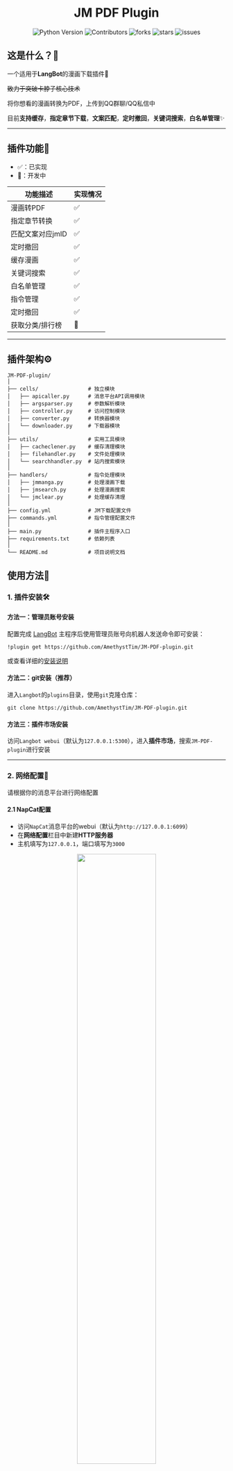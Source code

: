 <h1 align="center">JM PDF Plugin</h1>

<div align="center">

![Python Version](https://img.shields.io/badge/Python-3.10+-blue)
![Contributors](https://img.shields.io/github/contributors/AmethystTim/JM-PDF-plugin.svg?style=flat&label=贡献者&color=green)
![forks](https://img.shields.io/github/forks/AmethystTim/JM-PDF-plugin.svg?style=flat&label=分支数)
![stars](https://img.shields.io/github/stars/AmethystTim/JM-PDF-plugin?style=flat&label=星标数&color=red)
![issues](https://img.shields.io/github/issues/AmethystTim/JM-PDF-plugin?&color=green)

</div>

## 这是什么？🤔

一个适用于**LangBot**的漫画下载插件🧩

~~致力于突破卡脖子核心技术~~

将你想看的漫画转换为PDF，上传到QQ群聊/QQ私信中

目前**支持缓存**，**指定章节下载**，**文案匹配**，**定时撤回**，**关键词搜索**，**白名单管理**✨

<hr>

## 插件功能🎨

- ✅：已实现
- 🚧：开发中

|功能描述|实现情况|
|-|-|
|漫画转PDF|✅|
|指定章节转换|✅|
|匹配文案对应jmID|✅|
|定时撤回|✅|
|缓存漫画|✅|
|关键词搜索|✅|
|白名单管理|✅|
|指令管理|✅|
|定时撤回|✅|
|获取分类/排行榜|🚧|

---

## 插件架构⚙️

```
JM-PDF-plugin/
│
├── cells/                # 独立模块
│   ├── apicaller.py      # 消息平台API调用模块
│   ├── argsparser.py     # 参数解析模块
│   ├── controller.py     # 访问控制模块
│   ├── converter.py      # 转换器模块
│   └── downloader.py     # 下载器模块
│
├── utils/                # 实用工具模块
│   ├── cacheclener.py    # 缓存清理模块
│   ├── filehandler.py    # 文件处理模块
│   └── searchhandler.py  # 站内搜索模块
│
├── handlers/             # 指令处理模块
│   ├── jmmanga.py        # 处理漫画下载
│   ├── jmsearch.py       # 处理漫画搜索
│   └── jmclear.py        # 处理缓存清理
│
├── config.yml            # JM下载配置文件
├── commands.yml          # 指令管理配置文件
│
├── main.py               # 插件主程序入口
├── requirements.txt      # 依赖列表
│
└── README.md             # 项目说明文档
```

## 使用方法🧭

### 1. 插件安装🛠️

#### 方法一：管理员账号安装

配置完成 [LangBot](https://github.com/RockChinQ/LangBot) 主程序后使用管理员账号向机器人发送命令即可安装：

```
!plugin get https://github.com/AmethystTim/JM-PDF-plugin.git
```
或查看详细的[安装说明](https://docs.langbot.app/insight/guide)

#### 方法二：git安装（推荐）

进入`Langbot`的`plugins`目录，使用`git`克隆仓库：

```
git clone https://github.com/AmethystTim/JM-PDF-plugin.git
```

#### 方法三：插件市场安装

访问`Langbot webui`（默认为`127.0.0.1:5300`），进入**插件市场**，搜索`JM-PDF-plugin`进行安装

---

### 2. 网络配置🔗

请根据你的消息平台进行网络配置

#### 2.1 NapCat配置

- 访问`NapCat`消息平台的webui（默认为`http://127.0.0.1:6099`）
- 在**网络配置**栏目中新建**HTTP服务器**
- 主机填写为`127.0.0.1`，端口填写为`3000`

<div align="center">

<img src="./images/napcat_1.png" width="60%">

</div>

> [!Warning]
>
> 请勿在网络配置中填写**token**，确保**token**一栏为空


#### 2.2 Lagrange配置

- 在`appsettings.json`中修改`Implementations`部分
- 新增`"Type": "HTTP"`一项，具体配置参考如下：

```json
"Implementations": [
    {
        "Type": "ReverseWebSocket",
        "Host": "127.0.0.1",
        "Port": 2280,
        "Suffix": "/ws",
        "ReconnectInterval": 5000,
        "HeartBeatInterval": 5000,
        "AccessToken": ""
    },
    {
        "Type": "Http",
        "Host": "127.0.0.1",
        "Port": 3000,
        "AccessToken": ""
    }
]
```

> [!Note]
> 
> 目前Lagrange不支持**私聊发送PDF文件**，为体验所有功能，推荐使用NapCat消息平台

#### 2.3 LLOneBot配置

- 在注入版QQ中打开设置，进入LLOneBot栏目，进行网络配置
- 启用HTTP服务，并将HTTP服务监听端口设置为`3000`

<div align="center">

<img src="./images/llonebot_1.png" width="80%">

</div>

> [!Tip]
> 
> 网络配置完成后可以使用`curl 127.0.0.1:3000`测试是否连通，出现
> ```
> StatusCode        : 200
> StatusDescription : OK
> Content           : xxx is running/xxx 已启动
> ```
> 则说明网络配置成功
> 
> 若发生端口冲突，请将端口修改为其他值，比如`3001`，同时将`main.py`文件
> ```
> self.msg_platform = MsgPlatform(port=3000)
> ```
> 一行的端口`3000`修改为新端口值

---

### 3. 偏好配置🔧

> [!Note]
> 
> 由于LangBot v4.0之后采用清单文件来注册插件，所以此后的配置编写会在webui上进行
> 
> 目前作者正在努力适配，LangBot v3.x的用户仍然使用配置文件进行配置

#### 3.1 下载配置 config.yml

- `dir_rule`部分：修改`base_dir`为你想存储漫画的目录，若使用Docker部署LangBot，请参考注释说明
- `client`部分：若均无法访问可尝试用“**#**”注释掉`client`所有部分，使用默认配置的域名列表
- `download`部分：一般情况下可忽略
- `plugins`部分：大部分漫画都可以在**无登录状态下**访问/下载，但是有些漫画需要登录才可以查看，若有需要可以配置你的账号信息

```yaml
# Github Actions 下载脚本配置
version: '2.0'

################################################
# 特别注意：                            
# 如果你是使用Docker部署LangBot的用户，请按照以下步骤修改配置文件：
#
# 将dir_rule中的base_dir一项修改为LangBot容器内的可达路径
#
# 根据LangBot的挂载配置，你目前可以在这两个目录下选择你想存储PDF的位置
#    - /app/data
#    - /app/plugins 
#
# 例如："/app/plugins/JM-PDF-plugin/downloads/"
################################################

dir_rule:
  base_dir: "C:\\Users\\Hello\\Desktop\\downloads" # 漫画/PDF的存储目录（注意转义字符的使用）
  rule: Bd_Aid_Pindex

# 域名配置，若均无法访问可尝试用“#”注释client所有部分，以使用默认配置的域名列表
client:
  impl: api
  domain:
    api:
      - www.cdnmhws.cc
      - www.cdnuc.vip
      - www.cdnmhwscc.vip
      - www.cdnblackmyth.club

# 下载配置，无需关注
download:
  cache: true # 如果要下载的文件在磁盘上已存在，不用再下一遍了吧？
  image:
    decode: true # JM的原图是混淆过的，要不要还原？
    suffix: .jpg # 把图片都转为.jpg格式
  threading:
    # batch_count: 章节的批量下载图片线程数
    batch_count: 45

# jmcomic包插件项配置，非必需配置
plugins:
  after_init:
    - plugin: login # 登录插件，以下载某些需要登录才能下载的漫画，需要配置登录信息
      kwargs:
        username: your_username # 用户名
        password: your_password # 密码
```
> [!warning]
>
> 如果使用**MacOS**部署NapCat，需要将`base_dir`一项修改为`NapCat`的缓存目录
> 
> ```
> /Users/<your_username>/Library/Containers/com.tencent.qq/Data/.config/QQ/NapCat/temp
> ```
>
> 否则无法进行PDF文件的发送

---

#### 3.2 指令管理 commands.yml

- `whitelist`部分：若要启用群聊白名单，请将`enabled`设置为`true`，并填入需要加入白名单的群聊id
- `commands`部分：为了防止意外触发某些指令炸群，请根据你的实际需求禁用/激活指令，若要禁用某指令，请将对应值由`true`修改为`false`
- 以上配置需要**重载插件**/**重启bot**后才会生效

```yaml
# 插件指令管理

# 白名单机制，启用后仅允许白名单群聊/用户使用指令
whitelist: 
  # 是否启用白名单
  enabled: false
  # 白名单群聊/用户id
  groups: [
    114514,
  ]
  users: [
    1919810,
  ]

# 指令管理列表，若需禁用某指令，则将其对应值由true修改为false
commands: [
  # 指令：/jm [jmID] [chapter]
  "/jm [ID] [CHAPTER]": true,
  # 指令：/jm search [keyword]
  "/jm search [KEYWORD]": true,
  # 指令： 清除缓存
  "/jm clear": true,
  # 指令：文案匹配
  "[text]": false,
]
```

#### 3.3 Docker相关配置 docker.yml

针对使用`Docker`部署`Langbot`的用户的配置，若不是使用`Docker`部署LangBot的用户，请**忽略此项配置**

- `docker_cfg`部分：修改`enabled`为`true`
- `host_base_dir`部分：修改为宿主机上PDF的实际存储目录

```yaml
################################################
# 特别注意：                            
# 如果你是使用Docker部署LangBot的用户，请按照以下步骤修改配置文件：
# 修改docker_cfg配置项
# - 将enabeld设置为true
# - 将host_base_dir修改为宿主机上PDF的实际存储目录
#
# 例如: "C:\\Users\\Hello\\Desktop\\downloads"
################################################

docker_cfg: # 非Docker部署LangBot用户请无视此项
  enabled: false # 是否使用Docker部署LangBot
  host_base_dir: "C:\\Users\\Hello\\Desktop\\downloads" # 宿主机上PDF的实际存储目录（注意转义字符的使用）
```

---

## 常见问题❓

|Q|A|
|-|-|
|漫画下载失败|1. 检查网络配置，推荐添加网络代理<br>2. 检查`jmcomic`包是否为最新版本，建议`pip install -U jmcomic`后重启bot（issue [#23](https://github.com/AmethystTim/JM-PDF-plugin/issues/23)）<br>3. 在`config.yml`内`client`的`domain`一项中添加可用域名或将`client`全部注释掉以使用默认域名列表|
|与`langbot`内置AI对话冲突|issue [#4](https://github.com/AmethystTim/JM-PDF-plugin/issues/4)|
|控制台报错：无效的`apikey`|与插件无关，可能是LangBot的`provider.json`配置有误|

> 有其他问题欢迎提issue或在交流群讨论

---

## 指令🤖

|指令|说明|参数|备注|
|-|-|-|-|
|`/jm (help)`|查看帮助信息|-|可选参数：`help`|
|`/jm [jmID] [chapter]`|下载漫画指定章节|`jmID` `chapter`|`chapter`：指定章节，若不指定默认转换第一章|
|`/jm search [keyword]`|搜索漫画|`keyword`|`keyword`：搜索关键字|
|`/jm clear`|清除缓存|-|-|

---

## 演示✨

### 单章节漫画

<details>

<summary>展开查看</summary>

<div align="center">

<img src="./images/readme.png" width="65%">

</div>

</details>

### 多章节漫画

<details>

<summary>展开查看</summary>

<div align="center">

<img src="./images/readme_multichap1.png" width="65%">

</div>

<div align="center">

<img src="./images/readme_multichap2.png" width="65%">

</div>

</details>

### 文案匹配

<details>

<summary>展开查看</summary>

<div align="center">

<img src="./images/readme_match.png" width="65%">

</div>

</details>

### 搜索漫画

<details>

<summary>展开查看</summary>

<div align="center">

<img src="./images/readme_search.png" width="55%">

<img src="./images/readme_searchres.png" width="65%">

</div>

</details>

---

## 致谢🤝

### 参考项目

- **用于爬取JM的Python API封装**：[JMComic-Crawler-Python](https://github.com/hect0x7/JMComic-Crawler-Python) by [hect0x7](https://github.com/hect0x7)
- **图像转PDF**：[image2pdf](https://github.com/salikx/image2pdf) by [salikx](https://github.com/salikx)

### 贡献者🥳

<a href="https://github.comAmethystTim/JM-PDF-plugin/graphs/contributors">
  <img alt="contributors" src="https://contrib.rocks/image?repo=AmethystTim/JM-PDF-plugin"/>
</a>

## Stargazers over time

[![Stargazers over time](https://starchart.cc/AmethystTim/JM-PDF-plugin.svg?variant=adaptive)](https://starchart.cc/AmethystTim/JM-PDF-plugin)